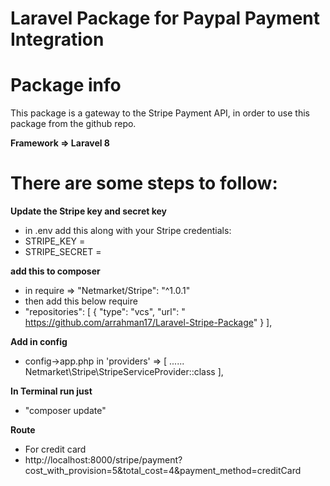 # Laravel Package for Paypal Payment Integration
# Package info

This package is a gateway to the Stripe Payment API, in order to use this package from the github repo.

**Framework => Laravel 8**


# There are some steps to follow:

 **Update the Stripe key and secret key** 

 - in .env add this along with your Stripe credentials:
 - STRIPE_KEY = 
 - STRIPE_SECRET = 

**add this to composer** 
 
 - in require =>  "Netmarket/Stripe": "^1.0.1" 
 - then add this below require
 - "repositories": [
        {
            "type": "vcs",
            "url": " https://github.com/arrahman17/Laravel-Stripe-Package"
        }
    ],


**Add in config**

- config->app.php in  'providers' => [ ......
  Netmarket\Stripe\StripeServiceProvider::class
  ],
  
  
**In Terminal run just** 

- "composer update"

**Route**
- For credit card
- http://localhost:8000/stripe/payment?cost_with_provision=5&total_cost=4&payment_method=creditCard


